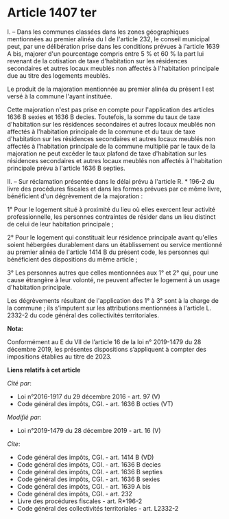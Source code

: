# Article 1407 ter

I. – Dans les communes classées dans les zones géographiques mentionnées au premier alinéa du I de l'article 232, le conseil
municipal peut, par une délibération prise dans les conditions prévues à l'article 1639 A bis, majorer d'un pourcentage
compris entre 5 % et 60 % la part lui revenant de la cotisation de taxe d'habitation sur les résidences secondaires et autres
locaux meublés non affectés à l'habitation principale due au titre des logements meublés.

Le produit de la majoration mentionnée au premier alinéa du présent I est versé à la commune l'ayant instituée.

Cette majoration n'est pas prise en compte pour l'application des articles 1636 B sexies et 1636 B decies. Toutefois, la
somme du taux de taxe d'habitation sur les résidences secondaires et autres locaux meublés non affectés à l'habitation
principale de la commune et du taux de taxe d'habitation sur les résidences secondaires et autres locaux meublés non affectés
à l'habitation principale de la commune multiplié par le taux de la majoration ne peut excéder le taux plafond de taxe
d'habitation sur les résidences secondaires et autres locaux meublés non affectés à l'habitation principale prévu à l'article
1636 B septies.

II. – Sur réclamation présentée dans le délai prévu à l'article R. * 196-2 du livre des procédures fiscales et dans les
formes prévues par ce même livre, bénéficient d'un dégrèvement de la majoration :

1° Pour le logement situé à proximité du lieu où elles exercent leur activité professionnelle, les personnes contraintes de
résider dans un lieu distinct de celui de leur habitation principale ;

2° Pour le logement qui constituait leur résidence principale avant qu'elles soient hébergées durablement dans un
établissement ou service mentionné au premier alinéa de l'article 1414 B du présent code, les personnes qui bénéficient des
dispositions du même article ;

3° Les personnes autres que celles mentionnées aux 1° et 2° qui, pour une cause étrangère à leur volonté, ne peuvent affecter
le logement à un usage d'habitation principale.

Les dégrèvements résultant de l'application des 1° à 3° sont à la charge de la commune ; ils s'imputent sur les attributions
mentionnées à l'article L. 2332-2 du code général des collectivités territoriales.

**Nota:**

Conformément au E du VII de l’article 16 de la loi n° 2019-1479 du 28 décembre 2019, les présentes dispositions s’appliquent
à compter des impositions établies au titre de 2023.

**Liens relatifs à cet article**

_Cité par_:

  - Loi n°2016-1917 du 29 décembre 2016 - art. 97 (V)
  - Code général des impôts, CGI. - art. 1636 B octies (VT)

_Modifié par_:

  - Loi n°2019-1479 du 28 décembre 2019 - art. 16 (V)

_Cite_:

  - Code général des impôts, CGI. - art. 1414 B (VD)
  - Code général des impôts, CGI. - art. 1636 B decies
  - Code général des impôts, CGI. - art. 1636 B septies
  - Code général des impôts, CGI. - art. 1636 B sexies
  - Code général des impôts, CGI. - art. 1639 A bis
  - Code général des impôts, CGI. - art. 232
  - Livre des procédures fiscales - art. R*196-2
  - Code général des collectivités territoriales - art. L2332-2
